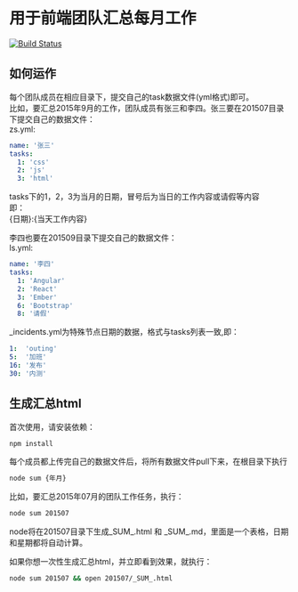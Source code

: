 # 用于前端团队汇总每月工作  
[![Build Status](https://travis-ci.org/stoneChen/task-summary.svg)](https://travis-ci.org/stoneChen/task-summary)  
## 如何运作  

每个团队成员在相应目录下，提交自己的task数据文件(yml格式)即可。  
比如，要汇总2015年9月的工作，团队成员有张三和李四。张三要在201507目录下提交自己的数据文件：  
zs.yml:

```yml
name: '张三'
tasks:
  1: 'css'
  2: 'js'
  3: 'html'
```
tasks下的1，2，3为当月的日期，冒号后为当日的工作内容或请假等内容  
即：  
{日期}:{当天工作内容}  
  
李四也要在201509目录下提交自己的数据文件：  
ls.yml:  

```yml
name: '李四'
tasks:
  1: 'Angular'
  2: 'React'
  3: 'Ember'
  6: 'Bootstrap'
  8: '请假'
```

_incidents.yml为特殊节点日期的数据，格式与tasks列表一致,即：  


```yml
1:  'outing'
5:  '加班'
16: '发布'
30: '内测'
```

## 生成汇总html

首次使用，请安装依赖：  
```bash
npm install
```

每个成员都上传完自己的数据文件后，将所有数据文件pull下来，在根目录下执行  
```bash
node sum {年月} 
```
比如，要汇总2015年07月的团队工作任务，执行：  
```bash
node sum 201507
```
node将在201507目录下生成\_SUM\_.html 和 \_SUM\_.md，里面是一个表格，日期和星期都将自动计算。

如果你想一次性生成汇总html，并立即看到效果，就执行：
```bash
node sum 201507 && open 201507/_SUM_.html
```

